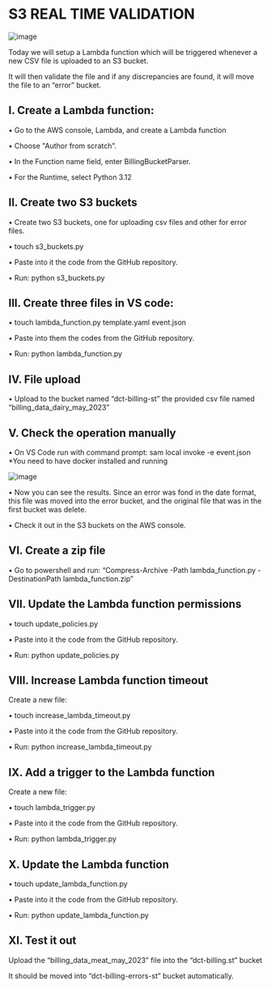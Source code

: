 # S3 REAL TIME VALIDATION

![image](https://github.com/user-attachments/assets/3f511772-2e6d-4b6f-b4b0-baec3a1870ec)

Today we will setup a Lambda function which will be triggered whenever a new CSV file is uploaded to an S3 bucket. 

It will then validate the file and if any discrepancies are found, it will move the file to an “error” bucket.

## I.	Create a Lambda function:

•	Go to the AWS console, Lambda, and create a Lambda function

•	Choose "Author from scratch". 

•	In the Function name field, enter BillingBucketParser. 

•	For the Runtime, select Python 3.12

## II.	Create two S3 buckets

•	Create two S3 buckets, one for uploading csv files and other for error files.

•	touch s3_buckets.py

•	Paste into it the code from the GitHub repository.

•	Run: python s3_buckets.py

## III.	Create three files in VS code:

•	touch lambda_function.py template.yaml event.json

•	Paste into them the codes from the GitHub repository.

•	Run: python lambda_function.py

## IV.	File upload

•	Upload to the bucket named “dct-billing-st” the provided csv file named “billing_data_dairy_may_2023”

## V.	Check the operation manually

•	On VS Code run with command prompt: sam local invoke -e event.json
        *You need to have docker installed and running 

![image](https://github.com/user-attachments/assets/eb59e85a-70eb-490e-aa49-9140c6bf603d)

•	Now you can see the results. Since an error was fond in the date format, this file was moved into the error bucket, 
  and the original file that was in the first bucket was delete.

•	Check it out in the S3 buckets on the AWS console.

## VI.	Create a zip file

•	Go to powershell and run: “Compress-Archive -Path lambda_function.py -DestinationPath lambda_function.zip”

## VII.	Update the Lambda function permissions

•	touch update_policies.py

•	Paste into it the code from the GitHub repository.

•	Run: python update_policies.py

## VIII.	Increase Lambda function timeout

Create a new file:

•	touch increase_lambda_timeout.py

•	Paste into it the code from the GitHub repository.

•	Run: python increase_lambda_timeout.py

## IX.	Add a trigger to the Lambda function

Create a new file:

•	touch lambda_trigger.py

•	Paste into it the code from the GitHub repository.

•	Run: python lambda_trigger.py

## X.	Update the Lambda function 

•	touch update_lambda_function.py

•	Paste into it the code from the GitHub repository.

•	Run: python update_lambda_function.py

## XI.	Test it out

Upload the “billing_data_meat_may_2023” file into the “dct-billing.st” bucket

It should be moved into “dct-billing-errors-st” bucket automatically.



